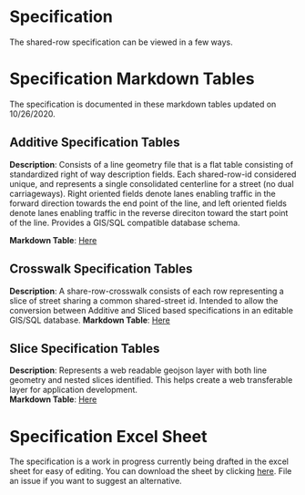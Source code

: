 # Specification
The shared-row specification can be viewed in a few ways.

# Specification Markdown Tables
The specification is documented in these markdown tables updated on 10/26/2020. 

## Additive Specification Tables

**Description**: Consists of a line geometry file that is a flat table consisting of standardized right of way description fields. Each shared-row-id considered unique, and represents a single consolidated centerline for a street (no dual carriageways). Right oriented fields denote lanes enabling traffic in the forward direction towards the end point of the line, and left oriented fields denote lanes enabling traffic in the reverse direciton toward the start point of the line.  Provides a GIS/SQL compatible database schema.

**Markdown Table**: [Here](MarkdownTables/Additive.md)

## Crosswalk Specification Tables
**Description**: A share-row-crosswalk consists of each row representing a slice of street sharing a common shared-street id. Intended to allow the conversion between Additive and Sliced based specifications in an editable GIS/SQL database. 
**Markdown Table**: [Here](MarkdownTables/Crosswalk.md)

## Slice Specification Tables
**Description**: Represents a web readable geojson layer with both line geometry and nested slices identified. This helps create a web transferable layer for application development.  
**Markdown Table**: [Here](MarkdownTables/Slice.md)

# Specification Excel Sheet
The specification is a work in progress currently being drafted in the excel sheet for easy of editing. You can download the sheet by clicking [here](Shared-Row.xlsx). File an issue if you want to suggest an alternative.